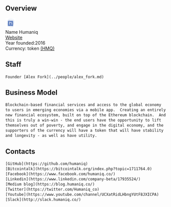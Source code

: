## Overview
   ![Humaniq logo](../projects/logo/humaniq.png)  
    Name  Humaniq  
    [Website](https://humaniq.co/)  
    Year founded:2016  
    Currency: token [(HMQ)](https://coinmarketcap.com/assets/humaniq/)  
## Staff  
    Founder [Alex Fork](../people/alex_fork.md)  
## Business Model 
    Blockchain-based financial services and access to the global economy to users in emerging economies via a mobile app.  Creating an entirely new financial ecosystem, built on top of the Ethereum blockchain.  And this is truly a win-win - the end users have the opportunity to lift themselves out of poverty, and engage in the digital economy, and the supporters of the currency will have a token that will have stability and longevity - as well as have utility. 
## Contacts
    [GitHub](https://github.com/humaniq)  
    [Bitcointalk](https://bitcointalk.org/index.php?topic=1711764.0)  
    [Facebook](https://www.facebook.com/humaniq.co/)  
    [Linkedin](https://www.linkedin.com/company-beta/17935524/)  
    [Medium blog](https://blog.humaniq.co/)  
    [Twitter](https://twitter.com/Humaniq_co)   
    [Youtube](https://www.youtube.com/channel/UCXatRidLHbngYUtF8JXICPA)  
    [Slack](http://slack.humaniq.co/)  